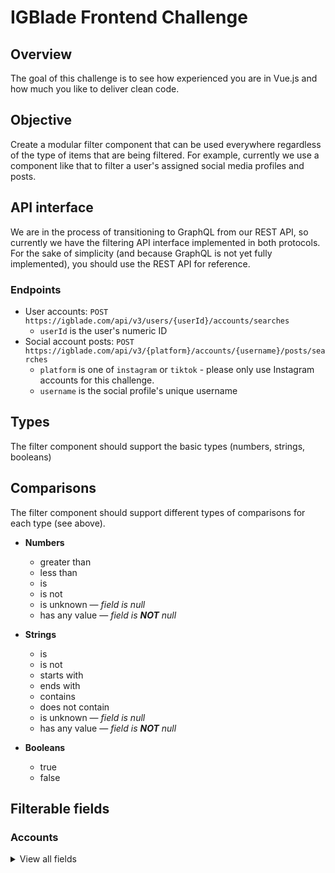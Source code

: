 # IGBlade Frontend Challenge

## Overview

The goal of this challenge is to see how experienced you are in Vue.js and how much you like to deliver clean code.

## Objective

Create a modular filter component that can be used everywhere regardless of the type of items that are being filtered. For example, currently we use a component like that to filter a user's assigned social media profiles and posts.

## API interface

We are in the process of transitioning to GraphQL from our REST API, so currently we have the filtering API interface implemented in both protocols. For the sake of simplicity (and because GraphQL is not yet fully implemented), you should use the REST API for reference.

### Endpoints

- User accounts: `POST https://igblade.com/api/v3/users/{userId}/accounts/searches`
  - `userId` is the user's numeric ID
- Social account posts: `POST https://igblade.com/api/v3/{platform}/accounts/{username}/posts/searches`
  - `platform` is one of `instagram` or `tiktok` - please only use Instagram accounts for this challenge.
  - `username` is the social profile's unique username

## Types

The filter component should support the basic types (numbers, strings, booleans)

## Comparisons

The filter component should support different types of comparisons for each type (see above).
- **Numbers**
  - greater than
  - less than
  - is
  - is not
  - is unknown — _field is null_
  - has any value  — _field is **NOT** null_

- **Strings**
  - is
  - is not
  - starts with
  - ends with
  - contains
  - does not contain
  - is unknown — _field is null_
  - has any value  — _field is **NOT** null_

- **Booleans**
  - true
  - false

## Filterable fields

### Accounts

<details>
  <summary>View all fields</summary>

  <p>

    [
     {
        "key":"follower_count",
        "label":"Followers",
        "type":"number"
     },
     {
        "key":"following_count",
        "label":"Followings",
        "type":"number"
     },
     {
        "key":"media_count",
        "label":"Posts",
        "type":"number"
     },
     {
        "key":"engagement_rate",
        "label":"Engagement rate",
        "type":"number"
     },
     {
        "key":"is_private",
        "label":"Is private",
        "type":"boolean"
     },
     {
        "key":"external_url",
        "label":"Profile link",
        "type":"string"
     },
     {
        "key":"is_verified",
        "label":"Is verified",
        "type":"boolean"
     },
     {
        "key":"is_business",
        "label":"Is business",
        "type":"boolean"
     },
     {
        "key":"biography",
        "label":"Biography",
        "type":"string"
     },
     {
        "key":"platform",
        "label":"Platform",
        "type":"platform"
     },
     {
        "key":"categories",
        "label":"Category",
        "type":"categories"
     },
     {
        "key":"team_member",
        "label":"Assignee",
        "type":"team_member"
     }
    ]

  </p>

</details>

